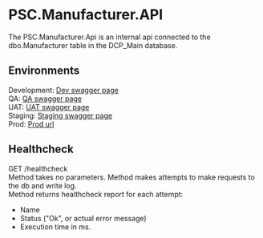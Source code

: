 # PSC.Manufacturer.API
The PSC.Manufacturer.Api is an internal api connected to the dbo.Manufacturer table in the DCP_Main database.

## Environments
Development: [Dev swagger page](https://psc-manufacturer-api.dev.xsinc.com/PSC_manufacturer_API/v1/swagger/index.html)
<br/>
QA: [QA swagger page](https://psc-manufacturer-api.qa.xsinc.com/PSC_manufacturer_API/v1/swagger/index.html)
<br/>
UAT: [UAT swagger page](https://psc-manufacturer-api.uat.xsinc.com/PSC_manufacturer_API/v1/swagger/index.html)
<br/>
Staging: [Staging swagger page](https://psc-manufacturer-api.staging.xsinc.com/PSC_manufacturer_API/v1/swagger/index.html)
<br/>
Prod: [Prod url](https://psc-manufacturer-api.xsinc.com/PSC_manufacturer_API/v1/)
<br/>

## Healthcheck
GET /healthcheck
<br/>
Method takes no parameters. Method makes attempts to make requests to the db and write log.
<br>
Method returns healthcheck report for each attempt:
 - Name
 - Status ("Ok", or actual error message)
 - Execution time in ms.